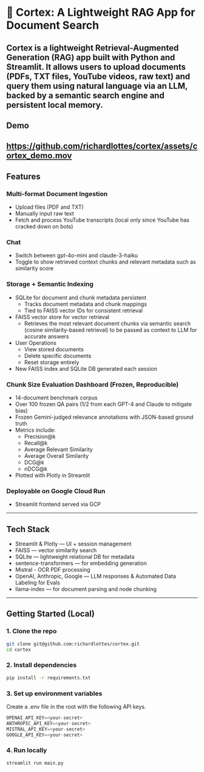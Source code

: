 # 🧠 Cortex: A Lightweight RAG App for Document Search
Cortex is a lightweight Retrieval-Augmented Generation (RAG) app built with Python and Streamlit. It allows users to upload documents (PDFs, TXT files, YouTube videos, raw text) and query them using natural language via an LLM, backed by a semantic search engine and persistent local memory.
---

## Demo
https://github.com/richardlottes/cortex/assets/cortex_demo.mov
---

## Features
### Multi-format Document Ingestion
- Upload files (PDF and TXT)
- Manually input raw text
- Fetch and process YouTube transcripts (local only since YouTube has cracked down on bots)

### Chat
- Switch between gpt-4o-mini and claude-3-haiku
- Toggle to show retrieved context chunks and relevant metadata such as similarity score

### Storage + Semantic Indexing
- SQLite for document and chunk metadata persistent
    - Tracks document metadata and chunk mappings
    - Tied to FAISS vector IDs for consistent retrieval
- FAISS vector store for vector retrieval
    - Retrieves the most relevant document chunks via semantic search (cosine similarity-based retrieval) to be passed as context to LLM for accurate answers
- User Operations
    - View stored documents
    - Delete specific documents
    - Reset storage entirely 
- New FAISS index and SQLite DB generated each session

### Chunk Size Evaluation Dashboard (Frozen, Reproducible)
- 14-document benchmark corpus
- Over 100 frozen QA pairs (1/2 from each GPT-4 and Claude to mitigate bias)
- Frozen Gemini-judged relevance annotations with JSON-based ground truth
- Metrics include:
    - Precision@k
    - Recall@k
    - Average Relevant Similarity
    - Average Overall Similarity
    - DCG@k
    - nDCG@k
- Plotted with Plotly in Streamlit

### Deployable on Google Cloud Run
- Streamlit frontend served via GCP

---

## Tech Stack
- Streamlit & Plotly — UI + session management
- FAISS — vector similarity search
- SQLite — lightweight relational DB for metadata
- sentence-transformers — for embedding generation
- Mistral - OCR PDF processing
- OpenAI, Anthropic, Google — LLM responses & Automated Data Labeling for Evals
- llama-index — for document parsing and node chunking

---

## Getting Started (Local)

### 1. Clone the repo
```bash
git clone git@github.com:richardlottes/cortex.git
cd cortex
```

### 2. Install dependencies
```bash
pip install -r requirements.txt
```

### 3. Set up environment variables
Create a .env file in the root with the following API keys.
```python
OPENAI_API_KEY=<your-secret>
ANTHROPIC_API_KEY=<your-secret>
MISTRAL_API_KEY=<your-secret>
GOOGLE_API_KEY=<your-secret>
```

### 4. Run locally
```bash
streamlit run main.py
```
